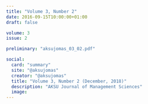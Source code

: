 ```yaml
---
title: "Volume 3, Number 2"
date: 2016-09-15T10:00:00+01:00
draft: false

volume: 3
issue: 2

preliminary: "aksujomas_03_02.pdf" 

social:
  card: "summary"
  site: "@aksujomas"
  creator: "@aksujomas"
  title: "Volume 3, Number 2 (December, 2018)"
  description: "AKSU Journal of Management Sciences"
  image:
---
```


